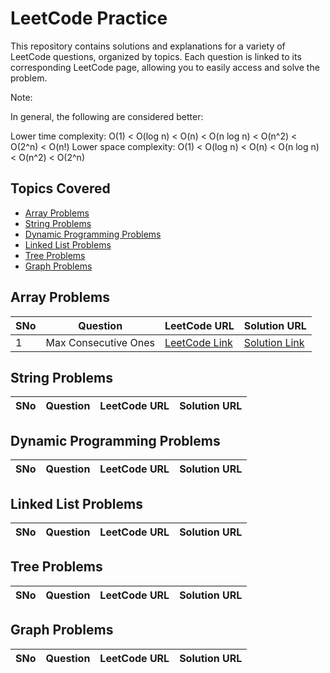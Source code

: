 # LeetCode Practice

This repository contains solutions and explanations for a variety of LeetCode questions, organized by topics. Each question is linked to its corresponding LeetCode page, allowing you to easily access and solve the problem.

Note:

In general, the following are considered better:

Lower time complexity: O(1) < O(log n) < O(n) < O(n log n) < O(n^2) < O(2^n) < O(n!)
Lower space complexity: O(1) < O(log n) < O(n) < O(n log n) < O(n^2) < O(2^n)

## Topics Covered
  - [Array Problems](#array-problems)
  - [String Problems](#string-problems)
  - [Dynamic Programming Problems](#dynamic-programming-problems)
  - [Linked List Problems](#linked-list-problems)
  - [Tree Problems](#tree-problems)
  - [Graph Problems](#graph-problems)

## Array Problems

| SNo | Question | LeetCode URL | Solution URL |
|-----|----------|--------------|--------------|
| 1   | Max Consecutive Ones  | [LeetCode Link](https://leetcode.com/problems/max-consecutive-ones/) | [Solution Link](Codes\Array\485_max_consecutive_ones.py) |


## String Problems

| SNo | Question | LeetCode URL | Solution URL |
|-----|----------|--------------|--------------|

## Dynamic Programming Problems

| SNo | Question | LeetCode URL | Solution URL |
|-----|----------|--------------|--------------|


## Linked List Problems

| SNo | Question | LeetCode URL | Solution URL |
|-----|----------|--------------|--------------|


## Tree Problems

| SNo | Question | LeetCode URL | Solution URL |
|-----|----------|--------------|--------------|


## Graph Problems

| SNo | Question | LeetCode URL | Solution URL |
|-----|----------|--------------|--------------|

